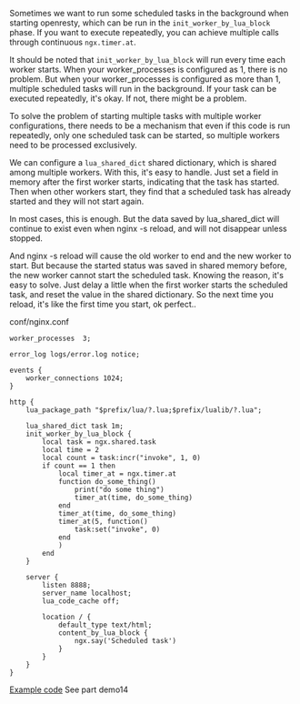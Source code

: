 Sometimes we want to run some scheduled tasks in the background when starting openresty, which can be run in the `init_worker_by_lua_block` phase. If you want to execute repeatedly, you can achieve multiple calls through continuous `ngx.timer.at`.

It should be noted that `init_worker_by_lua_block` will run every time each worker starts. When your worker_processes is configured as 1, there is no problem. But when your worker_processes is configured as more than 1, multiple scheduled tasks will run in the background. If your task can be executed repeatedly, it's okay. If not, there might be a problem.

To solve the problem of starting multiple tasks with multiple worker configurations, there needs to be a mechanism that even if this code is run repeatedly, only one scheduled task can be started, so multiple workers need to be processed exclusively.

We can configure a `lua_shared_dict` shared dictionary, which is shared among multiple workers. With this, it's easy to handle. Just set a field in memory after the first worker starts, indicating that the task has started. Then when other workers start, they find that a scheduled task has already started and they will not start again.

In most cases, this is enough. But the data saved by lua_shared_dict will continue to exist even when nginx -s reload, and will not disappear unless stopped.

And nginx -s reload will cause the old worker to end and the new worker to start. But because the started status was saved in shared memory before, the new worker cannot start the scheduled task. Knowing the reason, it's easy to solve. Just delay a little when the first worker starts the scheduled task, and reset the value in the shared dictionary. So the next time you reload, it's like the first time you start, ok perfect..

conf/nginx.conf
```nginx
worker_processes  3;

error_log logs/error.log notice;

events {
    worker_connections 1024;
}

http {
    lua_package_path "$prefix/lua/?.lua;$prefix/lualib/?.lua";

	lua_shared_dict task 1m;
    init_worker_by_lua_block {
        local task = ngx.shared.task
        local time = 2
        local count = task:incr("invoke", 1, 0)
        if count == 1 then
            local timer_at = ngx.timer.at
            function do_some_thing()
                print("do some thing")
                timer_at(time, do_some_thing)
            end
            timer_at(time, do_some_thing)
            timer_at(5, function()
                task:set("invoke", 0)
            end
            )
        end
    }

    server {
        listen 8888;
        server_name localhost;
        lua_code_cache off;

        location / {
            default_type text/html;
            content_by_lua_block {
                ngx.say('Scheduled task')
            }
        }
    }
}
```

[Example code](https://github.com/362228416/openresty-web-dev) See part demo14
